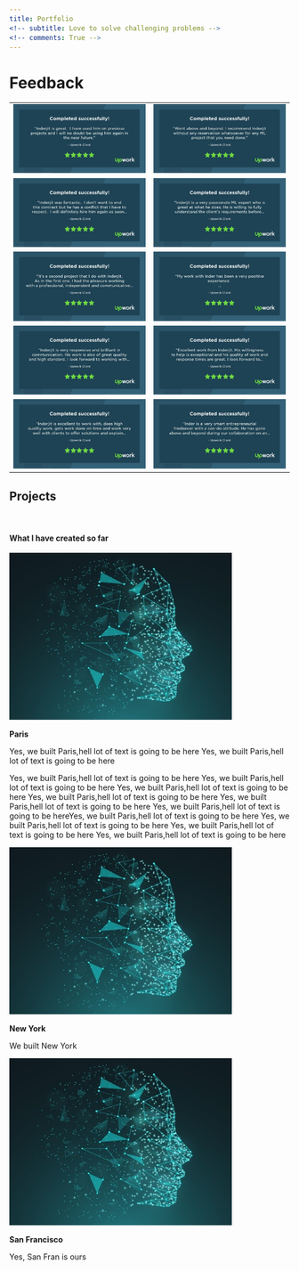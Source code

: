 ```yaml
---
title: Portfolio
<!-- subtitle: Love to solve challenging problems -->
<!-- comments: True -->
---
```


<!-- <html>
<head>
<title>MathJax TeX Test Page</title>
<script src="https://polyfill.io/v3/polyfill.min.js?features=es6"></script>
<script type="text/javascript" id="MathJax-script" async
  src="https://cdn.jsdelivr.net/npm/mathjax@3/es5/tex-chtml.js">
</script>
</head>
<body>
When \(a \ne 0\), there are two solutions to \(ax^2 + bx + c = 0\) and they are
$$x = {-b \pm \sqrt{b^2-4ac} \over 2a}.$$
</body>
</html> -->

# Feedback

|| |
| ------------- | ------------- |
| ![main.jpg](/images/Portfolio/Feedbacks/0.jpeg) | ![main.jpg](/images/Portfolio/Feedbacks/1.jpeg)  
| ![main.jpg](/images/Portfolio/Feedbacks/2.jpeg) | ![main.jpg](/images/Portfolio/Feedbacks/3.jpeg)  
| ![main.jpg](/images/Portfolio/Feedbacks/4.jpeg) | ![main.jpg](/images/Portfolio/Feedbacks/5.jpeg)  
| ![main.jpg](/images/Portfolio/Feedbacks/6.jpeg) | ![main.jpg](/images/Portfolio/Feedbacks/7.jpeg)  
| ![main.jpg](/images/Portfolio/Feedbacks/8.jpeg) | ![main.jpg](/images/Portfolio/Feedbacks/9.jpeg)  






<!-- Container (Portfolio Section) -->
<div id="portfolio" class="container-fluid text-center bg-grey">
  <h2>Projects</h2><br>
  <h4>What I have created so far</h4>
  <div class="row text-center slideanim">
    <div class="col-sm-6">
      <div class="thumbnail">
        <img src="/images/blog/TFRS/main_image.jpg" alt="Paris" width="400" height="300">
        <p><strong>Paris</strong></p>
        <p data-toggle='collapse' data-target='#collapse-paris' style='cursor: pointer;'>Yes, we built Paris,hell lot of text is going to be here Yes, we built Paris,hell lot of text is going to be here</p>
        <p class='collapse' id='collapse-paris'>Yes, we built Paris,hell lot of text is going to be here Yes, we built Paris,hell lot of text is going to be here Yes, we built Paris,hell lot of text is going to be here Yes, we built Paris,hell lot of text is going to be here Yes, we built Paris,hell lot of text is going to be here Yes, we built Paris,hell lot of text is going to be hereYes, we built Paris,hell lot of text is going to be here Yes, we built Paris,hell lot of text is going to be here Yes, we built Paris,hell lot of text is going to be here Yes, we built Paris,hell lot of text is going to be here</p>
      </div>
    </div>
    <div class="col-sm-6">
      <div class="thumbnail">
        <img src="/images/blog/TFRS/main_image.jpg" alt="New York" width="400" height="300">
        <p><strong>New York</strong></p>
        <p>We built New York</p>
      </div>
    </div>
    <div class="col-sm-4">
      <div class="thumbnail">
        <img src="/images/blog/TFRS/main_image.jpg" alt="San Francisco" width="400" height="300">
        <p><strong>San Francisco</strong></p>
        <p>Yes, San Fran is ours</p>
      </div>
    </div>
  </div><br>
  
</div>